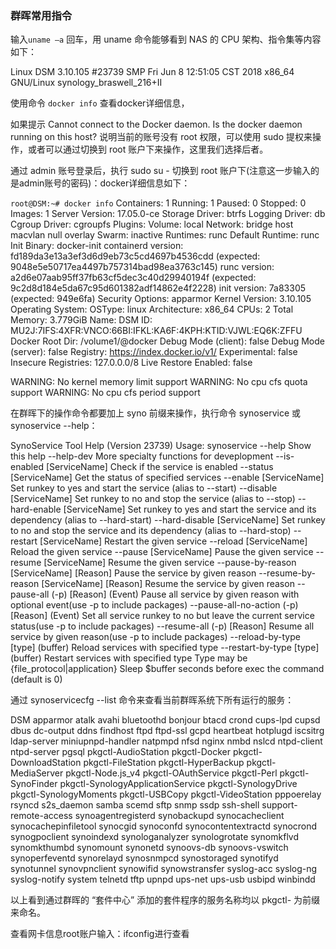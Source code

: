 ### 	群晖常用指令

输入`uname –a` 回车，用 uname 命令能够看到 NAS 的 CPU 架构、指令集等内容如下：

Linux DSM 3.10.105 #23739 SMP Fri Jun 8 12:51:05 CST 2018 x86_64 GNU/Linux synology_braswell_216+II

使用命令 `docker info` 查看docker详细信息，

如果提示 Cannot connect to the Docker daemon. Is the docker daemon running on this host? 说明当前的账号没有 root 权限，可以使用 sudo 提权来操作，或者可以通过切换到 root 账户下来操作，这里我们选择后者。

通过 admin 账号登录后，执行 sudo su - 切换到 root 账户下(注意这一步输入的是admin账号的密码)：docker详细信息如下：

`root@DSM:~# docker info`
Containers: 1
Running: 1
Paused: 0
Stopped: 0
Images: 1
Server Version: 17.05.0-ce
Storage Driver: btrfs
Logging Driver: db
Cgroup Driver: cgroupfs
Plugins:
Volume: local
Network: bridge host macvlan null overlay
Swarm: inactive
Runtimes: runc
Default Runtime: runc
Init Binary: docker-init
containerd version: fd189da3e13a3ef3d6d9eb73c5cd4697b4536cdd (expected: 9048e5e50717ea4497b757314bad98ea3763c145)
runc version: a2d6e07aab95ff37fb63cf5dec3c40d29940194f (expected: 9c2d8d184e5da67c95d601382adf14862e4f2228)
init version: 7a83305 (expected: 949e6fa)
Security Options:
apparmor
Kernel Version: 3.10.105
Operating System: <unknown>
OSType: linux
Architecture: x86_64
CPUs: 2
Total Memory: 3.779GiB
Name: DSM
ID: MU2J:7IFS:4XFR:VNCO:66BI:IFKL:KA6F:4KPH:KTID:VJWL:EQ6K:ZFFU
Docker Root Dir: /volume1/@docker
Debug Mode (client): false
Debug Mode (server): false
Registry: https://index.docker.io/v1/
Experimental: false
Insecure Registries:
127.0.0.0/8
Live Restore Enabled: false

WARNING: No kernel memory limit support
WARNING: No cpu cfs quota support
WARNING: No cpu cfs period support

在群晖下的操作命令都要加上 syno 前缀来操作，执行命令 synoservice 或 synoservice --help：

SynoService Tool Help (Version 23739)
Usage: synoservice
--help Show this help
--help-dev More specialty functions for deveplopment
--is-enabled [ServiceName] Check if the service is enabled
--status [ServiceName] Get the status of specified services
--enable [ServiceName] Set runkey to yes and start the service (alias to --start)
--disable [ServiceName] Set runkey to no and stop the service (alias to --stop)
--hard-enable [ServiceName] Set runkey to yes and start the service and its dependency (alias to --hard-start)
--hard-disable [ServiceName] Set runkey to no and stop the service and its dependency (alias to --hard-stop)
--restart [ServiceName] Restart the given service
--reload [ServiceName] Reload the given service
--pause [ServiceName] Pause the given service
--resume [ServiceName] Resume the given service
--pause-by-reason [ServiceName] [Reason] Pause the service by given reason
--resume-by-reason [ServiceName] [Reason] Resume the service by given reason
--pause-all (-p) [Reason] (Event) Pause all service by given reason with optional event(use -p to include packages)
--pause-all-no-action (-p) [Reason] (Event) Set all service runkey to no but leave the current service status(use -p to include packages)
--resume-all (-p) [Reason] Resume all service by given reason(use -p to include packages)
--reload-by-type [type] (buffer) Reload services with specified type
--restart-by-type [type] (buffer) Restart services with specified type
Type may be {file_protocol|application}
Sleep $buffer seconds before exec the command (default is 0)

通过 synoservicecfg --list 命令来查看当前群晖系统下所有运行的服务：

DSM
apparmor
atalk
avahi
bluetoothd
bonjour
btacd
crond
cups-lpd
cupsd
dbus
dc-output
ddns
findhost
ftpd
ftpd-ssl
gcpd
heartbeat
hotplugd
iscsitrg
ldap-server
miniupnpd-handler
natpmpd
nfsd
nginx
nmbd
nslcd
ntpd-client
ntpd-server
pgsql
pkgctl-AudioStation
pkgctl-Docker
pkgctl-DownloadStation
pkgctl-FileStation
pkgctl-HyperBackup
pkgctl-MediaServer
pkgctl-Node.js_v4
pkgctl-OAuthService
pkgctl-Perl
pkgctl-SynoFinder
pkgctl-SynologyApplicationService
pkgctl-SynologyDrive
pkgctl-SynologyMoments
pkgctl-USBCopy
pkgctl-VideoStation
pppoerelay
rsyncd
s2s_daemon
samba
scemd
sftp
snmp
ssdp
ssh-shell
support-remote-access
synoagentregisterd
synobackupd
synocacheclient
synocachepinfiletool
synocgid
synoconfd
synocontentextractd
synocrond
synogpoclient
synoindexd
synologanalyzer
synologrotate
synomkflvd
synomkthumbd
synomount
synonetd
synoovs-db
synoovs-vswitch
synoperfeventd
synorelayd
synosnmpcd
synostoraged
synotifyd
synotunnel
synovpnclient
synowifid
synowstransfer
syslog-acc
syslog-ng
syslog-notify
system
telnetd
tftp
upnpd
ups-net
ups-usb
usbipd
winbindd

以上看到通过群晖的 “套件中心” 添加的套件程序的服务名称均以 pkgctl- 为前缀来命名。

查看网卡信息root账户输入：ifconfig进行查看